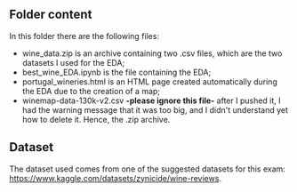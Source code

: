 ## Folder content
In this folder there are the following files:
- wine_data.zip is an archive containing two .csv files, which are the two datasets I used for the EDA;
- best_wine_EDA.ipynb is the file containing the EDA;
- portugal_wineries.html is an HTML page created automatically during the EDA due to the creation of a map;
- winemap-data-130k-v2.csv **-please ignore this file-** after I pushed it, I had the warning message that it was too big, and I didn't understand yet how to delete it. Hence, the .zip archive.

## Dataset
The dataset used comes from one of the suggested datasets for this exam: https://www.kaggle.com/datasets/zynicide/wine-reviews.

